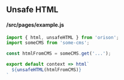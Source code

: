 ## Unsafe HTML

#### /src/pages/example.js
```js
import { html, unsafeHTML } from 'orison';
import someCMS from 'some-cms';

const htmlFromCMS = someCMS.get('...');

export default context => html`
  ${unsafeHTML(htmlFromCMS)}
`
```
